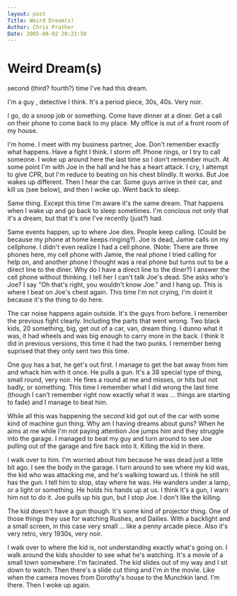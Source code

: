 ```yaml
---
layout: post
Title: Weird Dream(s)  
Author: Chris Prather
Date: 2005-08-02 20:21:50
---
```


# Weird Dream(s)
second (third? fourth?) time I've had this dream.

I'm a guy , detective I think. It's a period piece, 30s, 40s. Very noir.

I go, do a snoop job or something. Come have dinner at a diner. Get a call on their phone to come back to my place. My office is out of a front room of my house. 

I'm home. I meet with my business partner, Joe. Don't remember exactly what happens. Have a fight I think. I storm off. Phone rings, or I try to call someone. I woke up around here the last time so I don't remember much. At some point I'm with Joe in the hall and he has a heart attack. I cry, I attempt to give CPR, but I'm reduce to beating on his chest blindly. It works. But Joe wakes up different. Then I hear the car. Some guys arrive in their car, and kill us (see below), and then I woke up. Went back to sleep. 

Same thing. Except this time I'm aware it's the same dream. That happens when I wake up and go back to sleep sometimes. I'm concious not only that it's a dream, but that it's one I've recently (just?) had.

Same events happen, up to where Joe dies. People keep calling. (Could be because my phone at home keeps ringing?). Joe is dead, Jamie calls on my cellphone. I didn't even realize I had a cell phone. (Note: There are three phones here, my cell phone with Jamie, the real phone I tried calling for help on, and another phone I thought was a real phone but turns out to be a direct line to the diner. Why do I have a direct line to the diner?) I answer the cell phone without thinking. I tell her I can't talk Joe's dead. She asks who's Joe? I say "Oh that's right, you wouldn't know Joe." and I hang up. This is where I beat on Joe's chest again. This time I'm not crying, I'm doint it because it's the thing to do here.

The car noise happens again outside. It's the guys from before. I remember the previous fight clearly. Including the parts that went wrong. Two black kids, 20 something, big, get out of a car, van, dream thing. I dunno what it was, it had wheels and was big enough to carry more in the back. I think it did in previous versions, this time it had the two punks. I remember being suprised that they only sent two this time.

One guy has a bat, he get's out first. I manage to get the bat away from him and whack him with it once. He pulls a gun. It's a 38 special type of thing, small round, very noir. He fires a round at me and misses, or hits but not badly, or something. This time I remember what I did wrong the last time (though I can't remember right now exactly what it was ... things are starting to fade) and I manage to beat him. 

While all this was happening the second kid got out of the car with some kind of machine gun thing. Why am I having dreams about guns? When he aims at me while I'm not paying attention Joe jumps him and they struggle into the garage. I managed to beat my guy and turn around to see Joe pulling out of the garage and fire back into it. Killing the kid in there.

I walk over to him. I'm worried about him because he was dead just a little bit ago. I see the body in the garage. I turn around to see where my kid was, the kid who was attacking me, and he's walking toward us. I think he still has the gun. I tell him to stop, stay where he was. He wanders under a lamp, or a light or something. He holds his hands up at us. I think it's a gun, I warn him not to do it. Joe pulls up his gun, but I stop Joe. I don't like the killing.

The kid doesn't have a gun though. It's some kind of projector thing. One of those things they use for watching Rushes, and Dailies. With a backlight and a small screen, in this case very small ... like a penny arcade piece. Also it's very retro, very 1930s, very noir.

I walk over to where the kid is, not understanding exactly what's going on. I walk around the kids shoulder to see what he's watching. It's a movie of a small town somewhere. I'm facinated. The kid slides out of my way and I sit down to watch. Then there's a slide cut thing and I'm *in* the movie. Like when the camera moves from Dorothy's house to the Munchkin land. I'm there. Then I woke up again.

